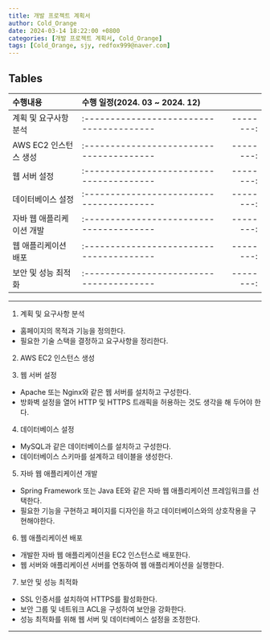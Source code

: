 ```yaml
---
title: 개발 프로젝트 계획서
author: Cold_Orange
date: 2024-03-14 18:22:00 +0800
categories: [개발 프로젝트 계획서, Cold_Orange]
tags: [Cold_Orange, sjy, redfox999@naver.com]
---
```



## Tables

| 수행내용                      | 수행 일정(2024. 03 ~ 2024. 12)         |         |
|:------------------------------|:---------------------------------------|--------:|
| 계획 및 요구사항 분석          |:---------------------------------------|--------:|
| AWS EC2 인스턴스 생성          |:---------------------------------------|--------:|
| 웹 서버 설정                   |:---------------------------------------|--------:|
|데이터베이스 설정               |:---------------------------------------|--------:|
|자바 웹 애플리케이션 개발       |:---------------------------------------|--------:|
|웹 애플리케이션 배포            |:---------------------------------------|--------:|
|보안 및 성능 최적화             |:---------------------------------------|--------:|


---

1. 계획 및 요구사항 분석
- 홈페이지의 목적과 기능을 정의한다.
- 필요한 기술 스택을 결정하고 요구사항을 정리한다.

2. AWS EC2 인스턴스 생성

3. 웹 서버 설정
- Apache 또는 Nginx와 같은 웹 서버를 설치하고 구성한다.
- 방화벽 설정을 열어 HTTP 및 HTTPS 트래픽을 허용하는 것도 생각을 해 두어야 한다.

4. 데이터베이스 설정
- MySQL과 같은 데이터베이스를 설치하고 구성한다.
- 데이터베이스 스키마를 설계하고 테이블을 생성한다.

5. 자바 웹 애플리케이션 개발
- Spring Framework 또는 Java EE와 같은 자바 웹 애플리케이션 프레임워크를 선택한다.
- 필요한 기능을 구현하고 페이지를 디자인을 하고 데이터베이스와의 상호작용을 구현해야한다.

6. 웹 애플리케이션 배포
- 개발한 자바 웹 애플리케이션을 EC2 인스턴스로 배포한다.
- 웹 서버와 애플리케이션 서버를 연동하여 웹 애플리케이션을 실행한다.

7. 보안 및 성능 최적화
- SSL 인증서를 설치하여 HTTPS를 활성화한다.
- 보안 그룹 및 네트워크 ACL을 구성하여 보안을 강화한다.
- 성능 최적화를 위해 웹 서버 및 데이터베이스 설정을 조정한다.

---
